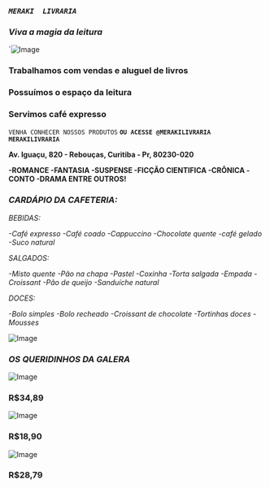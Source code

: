 
### _**`MERAKI  LIVRARIA`**_

### _**Viva a magia da leitura**_


`![Image](https://user-images.githubusercontent.com/115032426/193912673-28bef18e-f149-4a2e-b3e8-636183f40d3c.png)


### **Trabalhamos com vendas e aluguel de livros**
### **Possuímos o espaço da leitura**
### **Servimos café expresso**

`VENHA CONHECER NOSSOS PRODUTOS`
**`OU ACESSE @MERAKILIVRARIA MERAKILIVRARIA`**


**Av. Iguaçu, 820 - Rebouças, Curitiba - Pr, 80230-020**

**-ROMANCE
-FANTASIA
-SUSPENSE
-FICÇÃO CIENTIFICA
-CRÔNICA
-CONTO
-DRAMA
ENTRE OUTROS!**





### _**CARDÁPIO DA CAFETERIA:**_

_BEBIDAS:_

_-Café expresso
-Café coado
-Cappuccino
-Chocolate quente
-café gelado
-Suco natural_

_SALGADOS:_ 

_-Misto quente
-Pão na chapa
-Pastel
-Coxinha
-Torta salgada
-Empada
-Croissant
-Pão de queijo
-Sanduíche natural_

_DOCES:_

_-Bolo simples
-Bolo recheado
-Croissant de chocolate
-Tortinhas doces
-Mousses_



![Image](https://user-images.githubusercontent.com/115032426/200639623-b4f4e530-ae69-42f0-ba41-76f7f22509af.png)


### _OS QUERIDINHOS DA GALERA_



![Image](https://user-images.githubusercontent.com/115032426/200641428-d081fccd-4662-4f80-a7bc-acd8dcaa881e.png)
### R$34,89


![Image](https://user-images.githubusercontent.com/115032426/200641822-75b9bb5d-2ba6-4048-bd32-4ea570d7b4d9.png)

### R$18,90



![Image](https://user-images.githubusercontent.com/115032426/200642110-56fef578-9d29-4f1e-ae17-5737dcc5804b.png)

### R$28,79




